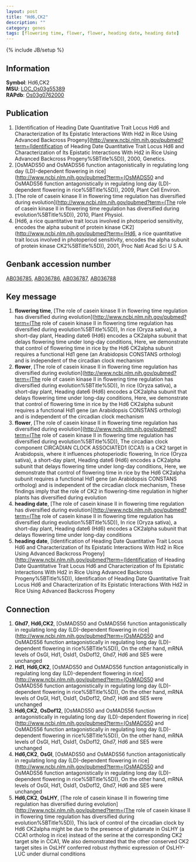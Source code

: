 ```yaml
---
layout: post
title: "Hd6,CK2"
description: ""
category: genes
tags: [flowering time, flower, flower, heading date, heading date]
---
```

{% include JB/setup %}

## Information
__Symbol__: Hd6,CK2  
__MSU__: [LOC_Os03g55389](http://rice.plantbiology.msu.edu/cgi-bin/ORF_infopage.cgi?orf=LOC_Os03g55389)  
__RAPdb__: [Os03g0762000](http://rapdb.dna.affrc.go.jp/viewer/gbrowse_details/irgsp1?name=Os03g0762000)  

## Publication
1. [Identification of Heading Date Quantitative Trait Locus Hd6 and Characterization of Its Epistatic Interactions With Hd2 in Rice Using Advanced Backcross Progeny](http://www.ncbi.nlm.nih.gov/pubmed?term=(Identification of Heading Date Quantitative Trait Locus Hd6 and Characterization of Its Epistatic Interactions With Hd2 in Rice Using Advanced Backcross Progeny%5BTitle%5D)), 2000, Genetics.
2. [OsMADS50 and OsMADS56 function antagonistically in regulating long day (LD)-dependent flowering in rice](http://www.ncbi.nlm.nih.gov/pubmed?term=(OsMADS50 and OsMADS56 function antagonistically in regulating long day (LD)-dependent flowering in rice%5BTitle%5D)), 2009, Plant Cell Environ.
3. [The role of casein kinase II in flowering time regulation has diversified during evolution](http://www.ncbi.nlm.nih.gov/pubmed?term=(The role of casein kinase II in flowering time regulation has diversified during evolution%5BTitle%5D)), 2010, Plant Physiol.
4. [Hd6, a rice quantitative trait locus involved in photoperiod sensitivity, encodes the alpha subunit of protein kinase CK2](http://www.ncbi.nlm.nih.gov/pubmed?term=(Hd6, a rice quantitative trait locus involved in photoperiod sensitivity, encodes the alpha subunit of protein kinase CK2%5BTitle%5D)), 2001, Proc Natl Acad Sci U S A.

## Genbank accession number
[AB036785](http://www.ncbi.nlm.nih.gov/nuccore/AB036785), [AB036786](http://www.ncbi.nlm.nih.gov/nuccore/AB036786), [AB036787](http://www.ncbi.nlm.nih.gov/nuccore/AB036787), [AB036788](http://www.ncbi.nlm.nih.gov/nuccore/AB036788)

## Key message
1. __flowering time__, [The role of casein kinase II in flowering time regulation has diversified during evolution](http://www.ncbi.nlm.nih.gov/pubmed?term=(The role of casein kinase II in flowering time regulation has diversified during evolution%5BTitle%5D)),  In rice (Oryza sativa), a short-day plant, Heading date6 (Hd6) encodes a CK2alpha subunit that delays flowering time under long-day conditions, Here, we demonstrate that control of flowering time in rice by the Hd6 CK2alpha subunit requires a functional Hd1 gene (an Arabidopsis CONSTANS ortholog) and is independent of the circadian clock mechanism
2. __flower__, [The role of casein kinase II in flowering time regulation has diversified during evolution](http://www.ncbi.nlm.nih.gov/pubmed?term=(The role of casein kinase II in flowering time regulation has diversified during evolution%5BTitle%5D)),  In rice (Oryza sativa), a short-day plant, Heading date6 (Hd6) encodes a CK2alpha subunit that delays flowering time under long-day conditions, Here, we demonstrate that control of flowering time in rice by the Hd6 CK2alpha subunit requires a functional Hd1 gene (an Arabidopsis CONSTANS ortholog) and is independent of the circadian clock mechanism
3. __flower__, [The role of casein kinase II in flowering time regulation has diversified during evolution](http://www.ncbi.nlm.nih.gov/pubmed?term=(The role of casein kinase II in flowering time regulation has diversified during evolution%5BTitle%5D)),  The circadian clock component CIRCADIAN CLOCK ASSOCIATED1 (CCA1) is a CK2 target in Arabidopsis, where it influences photoperiodic flowering, In rice (Oryza sativa), a short-day plant, Heading date6 (Hd6) encodes a CK2alpha subunit that delays flowering time under long-day conditions, Here, we demonstrate that control of flowering time in rice by the Hd6 CK2alpha subunit requires a functional Hd1 gene (an Arabidopsis CONSTANS ortholog) and is independent of the circadian clock mechanism, These findings imply that the role of CK2 in flowering-time regulation in higher plants has diversified during evolution
4. __heading date__, [The role of casein kinase II in flowering time regulation has diversified during evolution](http://www.ncbi.nlm.nih.gov/pubmed?term=(The role of casein kinase II in flowering time regulation has diversified during evolution%5BTitle%5D)),  In rice (Oryza sativa), a short-day plant, Heading date6 (Hd6) encodes a CK2alpha subunit that delays flowering time under long-day conditions
5. __heading date__, [Identification of Heading Date Quantitative Trait Locus Hd6 and Characterization of Its Epistatic Interactions With Hd2 in Rice Using Advanced Backcross Progeny](http://www.ncbi.nlm.nih.gov/pubmed?term=(Identification of Heading Date Quantitative Trait Locus Hd6 and Characterization of Its Epistatic Interactions With Hd2 in Rice Using Advanced Backcross Progeny%5BTitle%5D)), Identification of Heading Date Quantitative Trait Locus Hd6 and Characterization of Its Epistatic Interactions With Hd2 in Rice Using Advanced Backcross Progeny

## Connection
1. __Ghd7__, __Hd6,CK2__, [OsMADS50 and OsMADS56 function antagonistically in regulating long day (LD)-dependent flowering in rice](http://www.ncbi.nlm.nih.gov/pubmed?term=(OsMADS50 and OsMADS56 function antagonistically in regulating long day (LD)-dependent flowering in rice%5BTitle%5D)),  On the other hand, mRNA levels of OsGI, Hd1, OsId1, OsDof12, Ghd7, Hd6 and SE5 were unchanged
2. __Hd1__, __Hd6,CK2__, [OsMADS50 and OsMADS56 function antagonistically in regulating long day (LD)-dependent flowering in rice](http://www.ncbi.nlm.nih.gov/pubmed?term=(OsMADS50 and OsMADS56 function antagonistically in regulating long day (LD)-dependent flowering in rice%5BTitle%5D)),  On the other hand, mRNA levels of OsGI, Hd1, OsId1, OsDof12, Ghd7, Hd6 and SE5 were unchanged
3. __Hd6,CK2__, __OsDof12__, [OsMADS50 and OsMADS56 function antagonistically in regulating long day (LD)-dependent flowering in rice](http://www.ncbi.nlm.nih.gov/pubmed?term=(OsMADS50 and OsMADS56 function antagonistically in regulating long day (LD)-dependent flowering in rice%5BTitle%5D)),  On the other hand, mRNA levels of OsGI, Hd1, OsId1, OsDof12, Ghd7, Hd6 and SE5 were unchanged
4. __Hd6,CK2__, __OsGI__, [OsMADS50 and OsMADS56 function antagonistically in regulating long day (LD)-dependent flowering in rice](http://www.ncbi.nlm.nih.gov/pubmed?term=(OsMADS50 and OsMADS56 function antagonistically in regulating long day (LD)-dependent flowering in rice%5BTitle%5D)),  On the other hand, mRNA levels of OsGI, Hd1, OsId1, OsDof12, Ghd7, Hd6 and SE5 were unchanged
5. __Hd6,CK2__, __OsLHY__, [The role of casein kinase II in flowering time regulation has diversified during evolution](http://www.ncbi.nlm.nih.gov/pubmed?term=(The role of casein kinase II in flowering time regulation has diversified during evolution%5BTitle%5D)),  This lack of control of the circadian clock by Hd6 CK2alpha might be due to the presence of glutamate in OsLHY (a CCA1 ortholog in rice) instead of the serine at the corresponding CK2 target site in CCA1, We also demonstrated that the other conserved CK2 target sites in OsLHY conferred robust rhythmic expression of OsLHY-LUC under diurnal conditions


